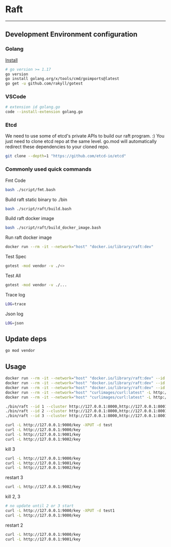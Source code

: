 # Raft

---

## Development Environment configuration

### Golang

[Install](https://golang.org/doc/install)

```bash
# go version >= 1.17
go version
go install golang.org/x/tools/cmd/goimports@latest
go get -u github.com/rakyll/gotest
```

### VSCode

```bash
# extension id golang.go
code --install-extension golang.go
```

### Etcd

We need to use some of etcd's private APIs to build our raft program. :)
You just need to clone etcd repo at the same level.
go.mod will automatically redirect these dependencies to your cloned repo.

```bash
git clone --depth=1 "https://github.com/etcd-io/etcd"
```

### Commonly used quick commands

Fmt Code

```bash
bash ./script/fmt.bash
```

Build raft static binary to ./bin

```bash
bash ./script/raft/build.bash
```

Build raft docker image

```bash
bash ./script/raft/build_docker_image.bash
```

Run raft docker image

```bash
docker run --rm -it --network="host" "docker.io/library/raft:dev"
```

Test Spec

```bash
gotest -mod vendor -v ./<>
```

Test All

```bash
gotest -mod vendor -v ./...
```

Trace log

```bash
LOG=trace
```

Json log

```bash
LOG=json
```

## Update deps

```bash
go mod vendor
```

## Usage

```bash
docker run --rm -it --network="host" "docker.io/library/raft:dev" --id 1 --cluster "http://127.0.0.1:8000,http://127.0.0.1:8001,http://127.0.0.1:8002" --port "9000"
docker run --rm -it --network="host" "docker.io/library/raft:dev" --id 2 --cluster "http://127.0.0.1:8000,http://127.0.0.1:8001,http://127.0.0.1:8002" --port "9001"
docker run --rm -it --network="host" "docker.io/library/raft:dev" --id 3 --cluster "http://127.0.0.1:8000,http://127.0.0.1:8001,http://127.0.0.1:8002" --port "9002"
docker run --rm -it --network="host" "curlimages/curl:latest" -L http://127.0.0.1:9000/key -XPUT -d test
docker run --rm -it --network="host" "curlimages/curl:latest" -L http://127.0.0.1:9000/key
```

```bash
./bin/raft --id 1 --cluster http://127.0.0.1:8000,http://127.0.0.1:8001,http://127.0.0.1:8002 --port 9000
./bin/raft --id 2 --cluster http://127.0.0.1:8000,http://127.0.0.1:8001,http://127.0.0.1:8002 --port 9001
./bin/raft --id 3 --cluster http://127.0.0.1:8000,http://127.0.0.1:8001,http://127.0.0.1:8002 --port 9002
```

```bash
curl -L http://127.0.0.1:9000/key -XPUT -d test
curl -L http://127.0.0.1:9000/key
curl -L http://127.0.0.1:9001/key
curl -L http://127.0.0.1:9002/key
```

kill 3

```bash
curl -L http://127.0.0.1:9000/key
curl -L http://127.0.0.1:9001/key
curl -L http://127.0.0.1:9002/key
```

restart 3

```bash
curl -L http://127.0.0.1:9002/key
```

kill 2, 3

```bash
# no update until 2 or 3 start
curl -L http://127.0.0.1:9000/key -XPUT -d test1
curl -L http://127.0.0.1:9000/key
```

restart 2

```bash
curl -L http://127.0.0.1:9000/key
curl -L http://127.0.0.1:9001/key
```
